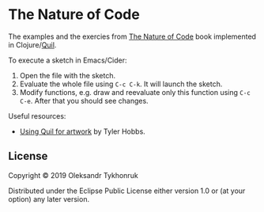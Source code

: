 # The Nature of Code

The examples and the exercies from [The Nature of Code](https://natureofcode.com/book/) book implemented in Clojure/[Quil](http://www.quil.info/).

To execute a sketch in Emacs/Cider:

1. Open the file with the sketch.
1. Evaluate the whole file using `C-c C-k`. It will launch the sketch.
1. Modify functions, e.g. draw and reevaluate only this function using `C-c C-e`. After that you should see changes.


Useful resources:

* [Using Quil for artwork](https://tylerxhobbs.com/essays/2015/using-quil-for-artwork) by Tyler Hobbs.



## License

Copyright © 2019 Oleksandr Tykhonruk

Distributed under the Eclipse Public License either version 1.0 or (at
your option) any later version.
